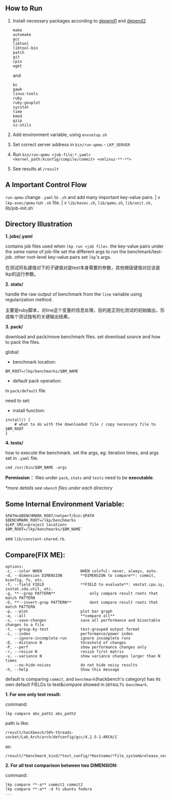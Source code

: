 ## How to Run

1. Install necessary packages according to [depend1](https://github.com/dc3671/lkp-tests/blob/master/distro/depends/lkp-dev_bak) and [depend2](https://github.com/dc3671/lkp-tests/blob/master/distro/depends/lkp_bak)

    ```
    make
    automake
    gcc
    libtool
    libtool-bin
    patch
    git
    cpio
    wget
    ```
    
    and

    ```
    bc
    gawk
    linux-tools
    ruby
    ruby-gnuplot
    sysstat
    time
    kmod
    gzip
    xz-utils
    ```

2. Add environment variable, using `envsetup.sh`

3. Set correct server address in `bin/run-qemu` - `LKP_SERVER`

4. Run `bin/run-qemu <job-file:*.yaml> <kernel_path:kconfig/compile/commit> <vmlinuz-**-**>`

5. See results at `/result`

## A Important Control Flow

`run-qemu` change `.yaml` to `.sh` and add many important key-value pairs.
|
v
`lkp-exec/qemu` run `.sh` file.
|
v
`lib/kexec.sh`, `lib/qemu.sh`, `lib/unit.sh, `lib/job-init.sh`

## Directory Illustration

**1. jobs/.yaml**

contains job files used when `lkp run <job file>`. the key-value pairs under the *same name* of job-file set the different args to run the benchmark/test-job. other root-level key-value pairs set `lkp`'s args.

在测试同名键值对下的子键值对是test本身需要的参数，其他根级键值对应该是lkp的运行参数。

**2. stats/**

handle the raw output of benchmark from the `line` variable using regularization method.

主要是ruby脚本，对line这个变量的信息处理，目的是正则化测试的初始输出，形成每个测试独有的关键输出结果。

**3. pack/**

download and pack/move benchmark files. set download source and how to pack the files.

global:

- benchmark location:

`BM_ROOT=/lkp/benchmarks/$BM_NAME`

- default pack operation:

in `pack/default` file

need to set:

- install function:

```
install() {
    # what to do with the downloaded file / copy necessary file to $BM_ROOT
}
```

**4. tests/**

how to execute the benchmark. set the args, eg: iteration times, and args set in `.yaml` file. 

    cmd /usr/bin/$BM_NAME -args


**Permission：** files under `pack`, `stats` and `tests` need to be **executable**.

*\*more details see `nbench` files under each directory*

## Some Internal Environment Variable:

    $PATH=$BENCHMARK_ROOT/netperf/bin:$PATH
    $BENCHMARK_ROOT=/lkp/benchmarks
    $LKP_SRC=<project location>
    $BM_ROOT=/lkp/benchmarks/$BM_NAME`

see `lib/constant-shared.rb`.

## Compare(FIX ME):

```
options:
-c, --color WHEN                 WHEN coloful: never, always, auto.
-d, --dimension DIMENSION        **DIMENSION to compare**: commit, kconfig, fs, etc.
-f, --field FIELD                **FIELD to evaluate**: vmstat.cpu.sy, iostat.sda.util, etc.
-g, **--grep PATTERN**               only compare result roots that match PATTERN
-G, **--invert-grep PATTERN**        dont compare result roots that match PATTERN
-p, --plot                       plot bar graph
-a, --all                        **compare all**
-s, --save-changes               save all performance and bisectable changes to a file
-t, --group-by-test              test-grouped output format
-i, --index                      performance/power index
    --ignore-incomplete-run      ignore incomplete runs
-D, --distance N                 threshold of changes
-P, --perf                       show performance changes only
-r, --resize N                   resize first matrix
-v, --variance N                 show variance changes larger than N times
    --no-hide-noises             do not hide noisy results
-h, --help                       Show this message
```

default is comparing `commit`, and `benchmark`(hackbench's category) has its own default FIELDs to test&compare showed in `DEFAULTS-benchmark`.

**1. For one only test result:**

command:

    lkp compare abs_path1 abs_path2


path is like:

    /result/hackbench/50%-threads-socket/Lab_Arch/arch/defconfig/gcc/4.2.5-1-ARCH/1`

as:

    /result/*benchmark_kind/*test_config/*Hostname/*file_system&release_version/*kconfig/*compiler/*commit/*test_number

**2. For all test comparison between two DIMENSION:**

command:
    
    lkp compare **-a** commit1 commit2
    lkp compare **-a** -d fs ubuntu fedora
    ...

